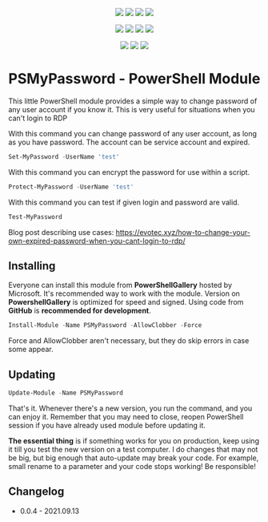 ﻿<p align="center">
  <a href="https://dev.azure.com/evotecpl/PSMyPassword/_build/results?buildId=latest"><img src="https://dev.azure.com/evotecpl/PSMyPassword/_apis/build/status/EvotecIT.PSMyPassword"></a>
  <a href="https://www.powershellgallery.com/packages/PSMyPassword"><img src="https://img.shields.io/powershellgallery/v/PSMyPassword.svg"></a>
  <a href="https://www.powershellgallery.com/packages/PSMyPassword"><img src="https://img.shields.io/powershellgallery/vpre/PSMyPassword.svg?label=powershell%20gallery%20preview&colorB=yellow"></a>
  <a href="https://github.com/EvotecIT/PSMyPassword"><img src="https://img.shields.io/github/license/EvotecIT/PSMyPassword.svg"></a>
</p>

<p align="center">
  <a href="https://www.powershellgallery.com/packages/PSMyPassword"><img src="https://img.shields.io/powershellgallery/p/PSMyPassword.svg"></a>
  <a href="https://github.com/EvotecIT/PSMyPassword"><img src="https://img.shields.io/github/languages/top/evotecit/PSMyPassword.svg"></a>
  <a href="https://github.com/EvotecIT/PSMyPassword"><img src="https://img.shields.io/github/languages/code-size/evotecit/PSMyPassword.svg"></a>
  <a href="https://www.powershellgallery.com/packages/PSMyPassword"><img src="https://img.shields.io/powershellgallery/dt/PSMyPassword.svg"></a>
</p>

<p align="center">
  <a href="https://twitter.com/PrzemyslawKlys"><img src="https://img.shields.io/twitter/follow/PrzemyslawKlys.svg?label=Twitter%20%40PrzemyslawKlys&style=social"></a>
  <a href="https://evotec.xyz/hub"><img src="https://img.shields.io/badge/Blog-evotec.xyz-2A6496.svg"></a>
  <a href="https://www.linkedin.com/in/pklys"><img src="https://img.shields.io/badge/LinkedIn-pklys-0077B5.svg?logo=LinkedIn"></a>
</p>

# PSMyPassword - PowerShell Module

This little PowerShell module provides a simple way to change password of any user account if you know it. This is very useful for situations when you can't login to RDP


With this command you can change password of any user account, as long as you have password. The account can be service account and expired.

```powershell
Set-MyPassword -UserName 'test'
```

With this command you can encrypt the password for use within a script.

```powershell
Protect-MyPassword -UserName 'test'
```

With this command you can test if given login and password are valid.

```powershell
Test-MyPassword
```

Blog post describing use cases: https://evotec.xyz/how-to-change-your-own-expired-password-when-you-cant-login-to-rdp/

## Installing

Everyone can install this module from **PowerShellGallery** hosted by Microsoft. It's recommended way to work with the module.
Version on **PowershellGallery** is optimized for speed and signed. Using code from **GitHub** is **recommended for development**.

```powershell
Install-Module -Name PSMyPassword -AllowClobber -Force
```

Force and AllowClobber aren't necessary, but they do skip errors in case some appear.

## Updating

```powershell
Update-Module -Name PSMyPassword
```

That's it. Whenever there's a new version, you run the command, and you can enjoy it. Remember that you may need to close, reopen PowerShell session if you have already used module before updating it.

**The essential thing** is if something works for you on production, keep using it till you test the new version on a test computer. I do changes that may not be big, but big enough that auto-update may break your code. For example, small rename to a parameter and your code stops working! Be responsible!

## Changelog

 - 0.0.4 - 2021.09.13